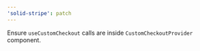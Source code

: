 ```yaml
---
'solid-stripe': patch
---
```


Ensure `useCustomCheckout` calls are inside `CustomCheckoutProvider` component.
